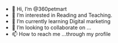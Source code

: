 - 👋 Hi, I’m @360petmart
- 👀 I’m interested in Reading and Teaching.
- 🌱 I’m currently learning Digital marketing
- 💞️ I’m looking to collaborate on ...
- 📫 How to reach me ...through my profile

<!---
360petmart/360petmart is a ✨ special ✨ repository because its `README.md` (this file) appears on your GitHub profile.
You can click the Preview link to take a look at your changes.
--->
